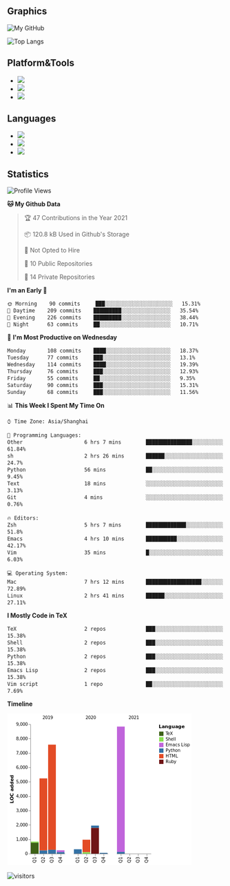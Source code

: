 ## Graphics

![My GitHub](https://github-readme-stats.vercel.app/api?username=SteamedFish&count_private=true&show_icons=true&theme=buefy&include_all_commits=false)

![Top Langs](https://github-readme-stats.vercel.app/api/top-langs/?username=SteamedFish&theme=buefy&hide=ruby&count_private=true&show_icons=true&layout=compact)

## Platform&Tools

* [![](https://img.shields.io/badge/ArchLinux--purple?style=flat-square&logo=ArchLinux)](https://www.archlinux.org/)
* [![](https://img.shields.io/badge/Gentoo-testing-purple?style=flat-square&logo=Gentoo)](https://www.gentoo.org/)
* [![](https://img.shields.io/badge/Doom%20Emacs-28-blue?style=flat-square&logo=Gnu%20emacs&logoColor=white)](https://www.gnu.org/software/emacs/)

## Languages

* [![](https://img.shields.io/badge/-Python-3776AB?style=flat-square&logo=python&logoColor=white)](https://www.python.org/)
* [![](https://img.shields.io/badge/-Bash-00ADD8?style=flat-square&logo=Gnu-bash&logoColor=white)](https://www.gnu.org/software/bash/)
* [![](https://img.shields.io/badge/-Go-00ADD8?style=flat-square&logo=go&logoColor=white)](https://golang.org/)

## Statistics

<!--START_SECTION:waka-->
![Profile Views](http://img.shields.io/badge/Profile%20Views-13-blue)

**🐱 My Github Data** 

> 🏆 47 Contributions in the Year 2021
 > 
> 📦 120.8 kB Used in Github's Storage 
 > 
> 🚫 Not Opted to Hire
 > 
> 📜 10 Public Repositories 
 > 
> 🔑 14 Private Repositories  
 > 
**I'm an Early 🐤** 

```text
🌞 Morning    90 commits     ███░░░░░░░░░░░░░░░░░░░░░░   15.31% 
🌆 Daytime    209 commits    █████████░░░░░░░░░░░░░░░░   35.54% 
🌃 Evening    226 commits    █████████░░░░░░░░░░░░░░░░   38.44% 
🌙 Night      63 commits     ██░░░░░░░░░░░░░░░░░░░░░░░   10.71%

```
📅 **I'm Most Productive on Wednesday** 

```text
Monday       108 commits    ████░░░░░░░░░░░░░░░░░░░░░   18.37% 
Tuesday      77 commits     ███░░░░░░░░░░░░░░░░░░░░░░   13.1% 
Wednesday    114 commits    ████░░░░░░░░░░░░░░░░░░░░░   19.39% 
Thursday     76 commits     ███░░░░░░░░░░░░░░░░░░░░░░   12.93% 
Friday       55 commits     ██░░░░░░░░░░░░░░░░░░░░░░░   9.35% 
Saturday     90 commits     ███░░░░░░░░░░░░░░░░░░░░░░   15.31% 
Sunday       68 commits     ███░░░░░░░░░░░░░░░░░░░░░░   11.56%

```


📊 **This Week I Spent My Time On** 

```text
⌚︎ Time Zone: Asia/Shanghai

💬 Programming Languages: 
Other                    6 hrs 7 mins        ███████████████░░░░░░░░░░   61.84% 
sh                       2 hrs 26 mins       ██████░░░░░░░░░░░░░░░░░░░   24.7% 
Python                   56 mins             ██░░░░░░░░░░░░░░░░░░░░░░░   9.45% 
Text                     18 mins             ░░░░░░░░░░░░░░░░░░░░░░░░░   3.13% 
Git                      4 mins              ░░░░░░░░░░░░░░░░░░░░░░░░░   0.76%

🔥 Editors: 
Zsh                      5 hrs 7 mins        █████████████░░░░░░░░░░░░   51.8% 
Emacs                    4 hrs 10 mins       ██████████░░░░░░░░░░░░░░░   42.17% 
Vim                      35 mins             █░░░░░░░░░░░░░░░░░░░░░░░░   6.03%

💻 Operating System: 
Mac                      7 hrs 12 mins       ██████████████████░░░░░░░   72.89% 
Linux                    2 hrs 41 mins       ██████░░░░░░░░░░░░░░░░░░░   27.11%

```

**I Mostly Code in TeX** 

```text
TeX                      2 repos             ███░░░░░░░░░░░░░░░░░░░░░░   15.38% 
Shell                    2 repos             ███░░░░░░░░░░░░░░░░░░░░░░   15.38% 
Python                   2 repos             ███░░░░░░░░░░░░░░░░░░░░░░   15.38% 
Emacs Lisp               2 repos             ███░░░░░░░░░░░░░░░░░░░░░░   15.38% 
Vim script               1 repo              ██░░░░░░░░░░░░░░░░░░░░░░░   7.69%

```


**Timeline**

![Chart not found](https://raw.githubusercontent.com/SteamedFish/SteamedFish/master/charts/bar_graph.png) 


<!--END_SECTION:waka-->

![visitors](https://visitor-badge.laobi.icu/badge?page_id=SteamedFish.SteamedFish)
